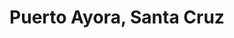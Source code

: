 ---
title: Puerto Ayora, Santa Cruz
url: /puerto-ayora-santa-cruz/
latitude: -0.736
longitude: -90.315
---